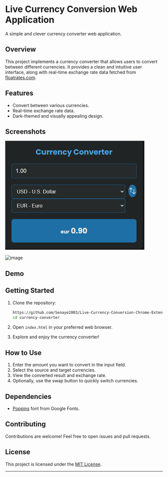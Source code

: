 # Live Currency Conversion Web Application


A simple and clever currency converter web application.

## Overview

This project implements a currency converter that allows users to convert between different currencies. It provides a clean and intuitive user interface, along with real-time exchange rate data fetched from [floatrates.com](http://www.floatrates.com).

## Features

- Convert between various currencies.
- Real-time exchange rate data.
- Dark-themed and visually appealing design.

## Screenshots

![Alt text](image.png)

![image](https://github.com/Senaye2003/Live-Currency-Conversion-Chrome-Extension-/assets/86176742/cf9e1e4e-f85b-47dc-94f3-64dba8bc30c3)

## Demo




## Getting Started

1. Clone the repository:

    ```bash
   https://github.com/Senaye2003/Live-Currency-Conversion-Chrome-Extension-.git
   cd currency-converter
    ```

2. Open `index.html` in your preferred web browser.

3. Explore and enjoy the currency converter!

## How to Use

1. Enter the amount you want to convert in the input field.
2. Select the source and target currencies.
3. View the converted result and exchange rate.
4. Optionally, use the swap button to quickly switch currencies.

## Dependencies

- [Poppins](https://fonts.google.com/specimen/Poppins) font from Google Fonts.

## Contributing

Contributions are welcome! Feel free to open issues and pull requests.

## License

This project is licensed under the [MIT License](LICENSE).

---

